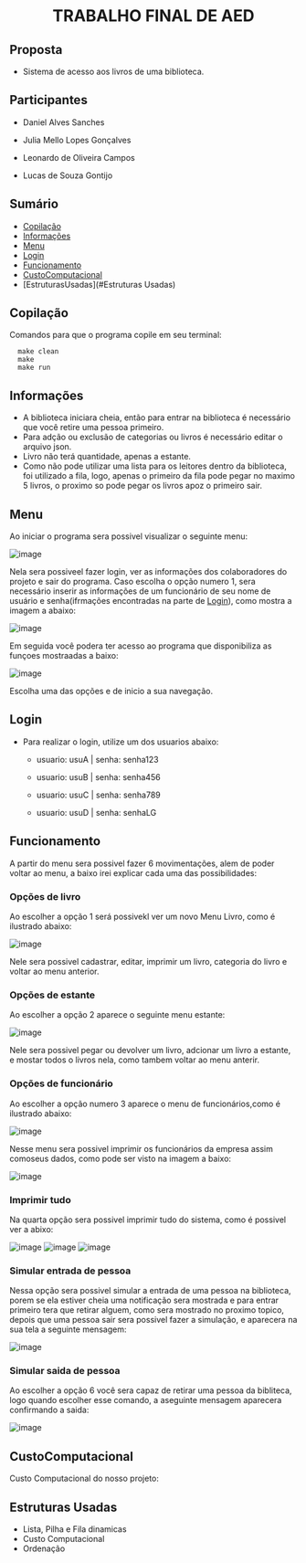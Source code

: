 <h1 align="center">TRABALHO FINAL DE AED</h1>

## Proposta

- Sistema de acesso aos livros de uma biblioteca.

## Participantes

- Daniel Alves Sanches

- Julia Mello Lopes Gonçalves

- Leonardo de Oliveira Campos

- Lucas de Souza Gontijo

## Sumário
<!--ts-->
   * [Copilação](#Copilação)
   * [Informações](#Informações)
   * [Menu](#Menu)
   * [Login](#Login)
   * [Funcionamento](#Funcionamento)
   * [CustoComputacional](#CustoComputacional)
   * [EstruturasUsadas](#Estruturas Usadas)
<!--te-->

## Copilação 

Comandos para que o programa copile em seu terminal:

      make clean
      make
      make run

## Informações

- A biblioteca iniciara cheia, então para entrar na biblioteca é necessário que você retire uma pessoa primeiro.
- Para adção ou exclusão de categorias ou livros é necessário editar o arquivo json.
- Livro não terá quantidade, apenas a estante.
- Como não pode utilizar uma lista para os leitores dentro da biblioteca, foi utilizado a fila, logo, apenas o primeiro da fila pode pegar no maximo 5 livros, o proximo so pode pegar os livros apoz o primeiro sair.

## Menu

Ao iniciar o programa sera possivel visualizar o seguinte menu:

![image](https://user-images.githubusercontent.com/84408875/132895759-29fd6269-61ab-440a-a7c7-25c5b59b46fd.png)

Nela sera possiveel fazer login, ver as informações dos colaboradores do projeto e sair do programa. Caso escolha o opção numero 1, sera necessário inserir as informações de um funcionário de seu nome de usuário e senha(ifrmações encontradas na parte de [Login](#Login)), como mostra a imagem a abaixo:

![image](https://user-images.githubusercontent.com/84408875/132895987-dd042683-8b27-4c5b-ac2a-4297b12b7451.png)

Em seguida você podera ter acesso ao programa que disponibiliza as funçoes mostraadas a baixo:

![image](https://user-images.githubusercontent.com/84408875/132898769-fe00cf7f-ea4d-4b76-903b-8075a7cae591.png)

Escolha uma das opções e de inicio a sua navegação.

## Login

- Para realizar o login, utilize um dos usuarios abaixo:
  - usuario: usuA | senha: senha123

  - usuario: usuB | senha: senha456

  - usuario: usuC | senha: senha789

  - usuario: usuD | senha: senhaLG

## Funcionamento 

A partir do menu sera possivel fazer 6 movimentações, alem de poder voltar ao menu, a baixo irei explicar cada uma das possibilidades:

### Opções de livro

Ao escolher a opção 1 será possivekl ver um novo Menu Livro, como é ilustrado abaixo:

![image](https://user-images.githubusercontent.com/84408875/132896623-0fccc7be-7f3c-44e9-83ee-56cc7a6eddcd.png)

Nele sera possivel cadastrar, editar, imprimir um livro, categoria do livro e voltar ao menu anterior.

### Opções de estante

Ao escolher a opção 2 aparece o seguinte menu estante:

![image](https://user-images.githubusercontent.com/84408875/132896926-d66d632e-e84e-4902-9b43-f9307a45454d.png)

Nele sera possivel pegar ou devolver um livro, adcionar um livro a estante, e mostar todos o livros nela, como tambem voltar ao menu anterir.

### Opções de funcionário

Ao escolher a opção numero 3 aparece o menu de funcionários,como é ilustrado abaixo:

![image](https://user-images.githubusercontent.com/84408875/132897156-253a86f9-e959-4dff-9c5b-3210bf3ddd70.png)

Nesse menu sera possivel imprimir os funcionários da empresa assim comoseus dados, como pode ser visto na imagem a baixo:

![image](https://user-images.githubusercontent.com/84408875/132897412-f5d383d5-9a84-4b60-a074-4bbeee68308b.png)

### Imprimir tudo 

Na quarta opção sera possivel imprimir tudo do sistema, como é possivel ver a abixo:

![image](https://user-images.githubusercontent.com/84408875/132897568-bd933875-5369-4080-97ff-f01685487848.png)
![image](https://user-images.githubusercontent.com/84408875/132897614-6d56f4ca-7fbc-441d-9ba9-5262b65d6bfc.png)
![image](https://user-images.githubusercontent.com/84408875/132897643-9aa9428a-5fdd-4948-bbba-a00b503bb16e.png)

### Simular entrada de pessoa

Nessa opção sera possivel simular a entrada de uma pessoa na biblioteca, porem se ela estiver cheia uma notificação sera mostrada e para entrar primeiro tera que retirar alguem, como sera mostrado no proximo topico, depois que uma pessoa sair sera possivel fazer a simulação, e aparecera na sua tela a seguinte mensagem:

![image](https://user-images.githubusercontent.com/84408875/132897966-fbf3de6d-6d9a-440f-91c2-7b4a8700aa81.png)

### Simular saida de pessoa

Ao escolher a opção 6 você sera capaz de retirar uma pessoa da bibliteca, logo quando escolher esse comando, a aseguinte mensagem aparecera confirmando a saida:

![image](https://user-images.githubusercontent.com/84408875/132897919-4cfe2ecc-c47b-4e9d-b01b-6da16da525da.png)

## CustoComputacional

Custo Computacional do nosso projeto:

## Estruturas Usadas

- Lista, Pilha e Fila dinamicas
- Custo Computacional
- Ordenação
